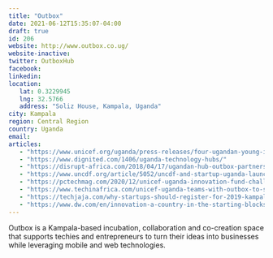 ```yaml
---
title: "Outbox"
date: 2021-06-12T15:35:07-04:00
draft: true
id: 206
website: http://www.outbox.co.ug/
website-inactive: 
twitter: OutboxHub
facebook: 
linkedin: 
location: 
   lat: 0.3229945
   lng: 32.5766
   address: "Soliz House, Kampala, Uganda"
city: Kampala
region: Central Region
country: Uganda
email: 
articles:
   - "https://www.unicef.org/uganda/press-releases/four-ugandan-young-innovators-receive-seed-funding-worth-ugx308-million-us84153"
   - "https://www.dignited.com/1406/uganda-technology-hubs/"
   - "https://disrupt-africa.com/2018/04/17/ugandan-hub-outbox-partners-moringa-school-for-skills-development/"
   - "https://www.uncdf.org/article/5052/uncdf-and-startup-uganda-launch-initiative-to-spur-innovation-in-uganda"
   - "https://pctechmag.com/2020/12/unicef-uganda-innovation-fund-challenge/"
   - "https://www.techinafrica.com/unicef-uganda-teams-with-outbox-to-support-innovators-address-issues-facing-children-and-adolescents/"
   - "https://techjaja.com/why-startups-should-register-for-2019-kampala-innovation-week/"
   - "https://www.dw.com/en/innovation-a-country-in-the-starting-blocks/a-43623331"
---
```

Outbox is a Kampala-based incubation, collaboration and co-creation space that supports techies and entrepreneurs  to turn their ideas into businesses while leveraging mobile and web technologies. 

